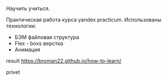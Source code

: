 Научить учиться.



Практическая работа курса yandex practicum.
Использованы технологии:
  * БЭМ файловая структура
  * Flex - boxs верстка
  * Анимация

result https://broman22.github.io/how-to-learn/


privet